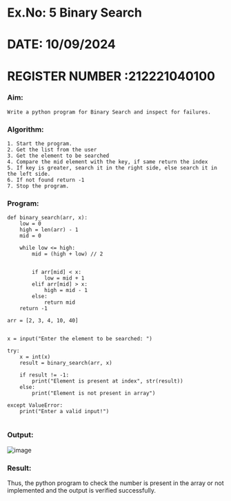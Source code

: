 # Ex.No: 5 Binary Search


# DATE: 10/09/2024
# REGISTER NUMBER :212221040100


### Aim: 
    Write a python program for Binary Search and inspect for failures. 
### Algorithm: 
    1. Start the program. 
    2. Get the list from the user 
    3. Get the element to be searched 
    4. Compare the mid element with the key, if same return the index 
    5. If key is greater, search it in the right side, else search it in the left side. 
    6. If not found return -1 
    7. Stop the program.

### Program:
```
def binary_search(arr, x):
    low = 0
    high = len(arr) - 1
    mid = 0

    while low <= high:
        mid = (high + low) // 2

     
        if arr[mid] < x:
            low = mid + 1
        elif arr[mid] > x:
            high = mid - 1
        else:
            return mid 
    return -1  

arr = [2, 3, 4, 10, 40]


x = input("Enter the element to be searched: ")

try:
    x = int(x)  
    result = binary_search(arr, x) 

    if result != -1:
        print("Element is present at index", str(result))
    else:
        print("Element is not present in array")

except ValueError:
    print("Enter a valid input!")  


```
### Output:

![image](https://github.com/user-attachments/assets/6b165f48-0954-43be-8282-a80320c7f738)


### Result:
Thus, the python program to check the number is present in the array or not implemented and the output is verified successfully.

